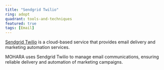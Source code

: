 ```yaml
---
title: "Sendgrid Twilio"
ring: adopt
quadrant: tools-and-techniques
featured: true
tags: [Email]
---
```


[Sendgrid Twilio](https://sendgrid.com/) is a cloud-based service that provides email delivery and marketing automation services.

MOHARA uses Sendgrid Twilio to manage email communications, ensuring reliable delivery and automation of marketing campaigns.
